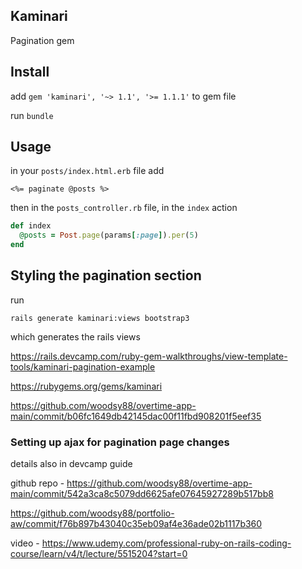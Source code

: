 ## Kaminari
Pagination gem


## Install

add ```gem 'kaminari', '~> 1.1', '>= 1.1.1'``` to gem file

run ```bundle```


## Usage

in your ```posts/index.html.erb``` file add


```<%= paginate @posts %>```

then in the ```posts_controller.rb``` file, in the ```index``` action

```ruby
def index
  @posts = Post.page(params[:page]).per(5)
end
```


## Styling the pagination section

run

```rails generate kaminari:views bootstrap3```

which generates the rails views

https://rails.devcamp.com/ruby-gem-walkthroughs/view-template-tools/kaminari-pagination-example

https://rubygems.org/gems/kaminari

https://github.com/woodsy88/overtime-app-main/commit/b06fc1649db42145dac00f11fbd908201f5eef35


### Setting up ajax for pagination page changes

details also in devcamp guide

github repo - https://github.com/woodsy88/overtime-app-main/commit/542a3ca8c5079dd6625afe07645927289b517bb8

https://github.com/woodsy88/portfolio-aw/commit/f76b897b43040c35eb09af4e36ade02b1117b360


video - https://www.udemy.com/professional-ruby-on-rails-coding-course/learn/v4/t/lecture/5515204?start=0
